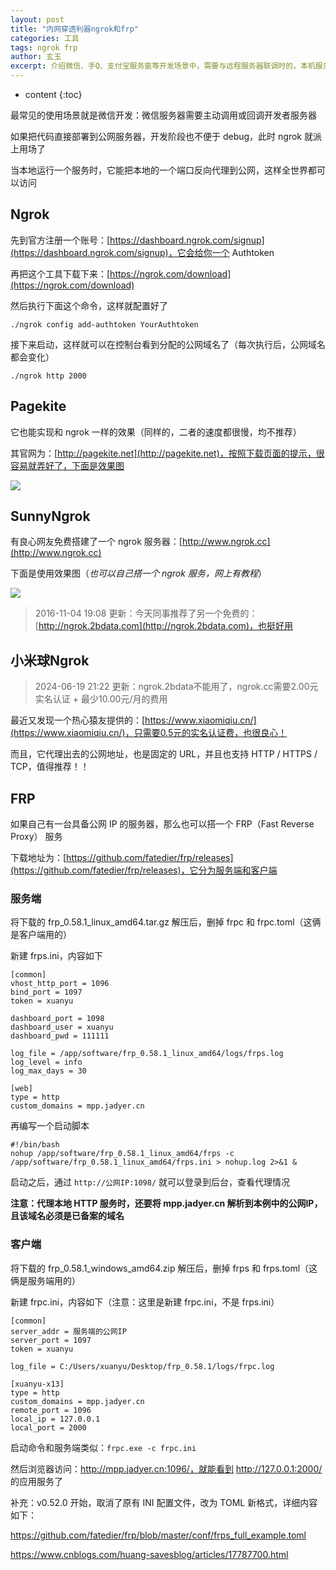 ```yaml
---
layout: post
title: "内网穿透利器ngrok和frp"
categories: 工具
tags: ngrok frp
author: 玄玉
excerpt: 介绍微信、手Q、支付宝服务窗等开发场景中，需要与远程服务器联调时的，本机服务代理至互联网的工具。
---
```


* content
{:toc}


最常见的使用场景就是微信开发：微信服务器需要主动调用或回调开发者服务器

如果把代码直接部署到公网服务器，开发阶段也不便于 debug，此时 ngrok 就派上用场了

当本地运行一个服务时，它能把本地的一个端口反向代理到公网，这样全世界都可以访问

## Ngrok

先到官方注册一个账号：[https://dashboard.ngrok.com/signup](https://dashboard.ngrok.com/signup)，它会给你一个 Authtoken

再把这个工具下载下来：[https://ngrok.com/download](https://ngrok.com/download)

然后执行下面这个命令，这样就配置好了

```text
./ngrok config add-authtoken YourAuthtoken
```

接下来启动，这样就可以在控制台看到分配的公网域名了（每次执行后，公网域名都会变化）

```text
./ngrok http 2000
```

## Pagekite

它也能实现和 ngrok 一样的效果（同样的，二者的速度都很慢，均不推荐）

其官网为：[http://pagekite.net](http://pagekite.net)，按照下载页面的提示，很容易就弄好了，下面是效果图

![](https://ae01.alicdn.com/kf/U6d92b228fecb449db4428bf3983d7b53r.png)

## SunnyNgrok

有良心网友免费搭建了一个 ngrok 服务器：[http://www.ngrok.cc](http://www.ngrok.cc)

下面是使用效果图（*也可以自己搭一个 ngrok 服务，网上有教程*）

![](https://ae01.alicdn.com/kf/Ua5d244ab18fd4ffd9773ef35fc511dben.png)

> 2016-11-04 19:08 更新：今天同事推荐了另一个免费的：[http://ngrok.2bdata.com](http://ngrok.2bdata.com)，也挺好用


## 小米球Ngrok

> 2024-06-19 21:22 更新：ngrok.2bdata不能用了，ngrok.cc需要2.00元实名认证 + 最少10.00元/月的费用

最近又发现一个热心猿友提供的：[https://www.xiaomiqiu.cn/](https://www.xiaomiqiu.cn/)，只需要0.5元的实名认证费，也很良心！

而且，它代理出去的公网地址，也是固定的 URL，并且也支持 HTTP / HTTPS / TCP，值得推荐！！

## FRP

如果自己有一台具备公网 IP 的服务器，那么也可以搭一个 FRP（Fast Reverse Proxy） 服务

下载地址为：[https://github.com/fatedier/frp/releases](https://github.com/fatedier/frp/releases)，它分为服务端和客户端

### 服务端

将下载的 frp_0.58.1_linux_amd64.tar.gz 解压后，删掉 frpc 和 frpc.toml（这俩是客户端用的）

新建 frps.ini，内容如下

```properties
[common]
vhost_http_port = 1096
bind_port = 1097
token = xuanyu

dashboard_port = 1098
dashboard_user = xuanyu
dashboard_pwd = 111111

log_file = /app/software/frp_0.58.1_linux_amd64/logs/frps.log
log_level = info
log_max_days = 30

[web]
type = http
custom_domains = mpp.jadyer.cn
```

再编写一个启动脚本

```shell
#!/bin/bash
nohup /app/software/frp_0.58.1_linux_amd64/frps -c /app/software/frp_0.58.1_linux_amd64/frps.ini > nohup.log 2>&1 &
```

启动之后，通过 `http://公网IP:1098/` 就可以登录到后台，查看代理情况

**注意：代理本地 HTTP 服务时，还要将 mpp.jadyer.cn 解析到本例中的公网IP，且该域名必须是已备案的域名**

### 客户端

将下载的 frp_0.58.1_windows_amd64.zip 解压后，删掉 frps 和 frps.toml（这俩是服务端用的）

新建 frpc.ini，内容如下（注意：这里是新建 frpc.ini，不是 frps.ini）

```properties
[common]
server_addr = 服务端的公网IP
server_port = 1097
token = xuanyu

log_file = C:/Users/xuanyu/Desktop/frp_0.58.1/logs/frpc.log

[xuanyu-x13]
type = http
custom_domains = mpp.jadyer.cn
remote_port = 1096
local_ip = 127.0.0.1
local_port = 2000
```

启动命令和服务端类似：`frpc.exe -c frpc.ini`

然后浏览器访问：http://mpp.jadyer.cn:1096/，就能看到 http://127.0.0.1:2000/ 的应用服务了

补充：v0.52.0 开始，取消了原有 INI 配置文件，改为 TOML 新格式，详细内容如下：

<https://github.com/fatedier/frp/blob/master/conf/frps_full_example.toml>

<https://www.cnblogs.com/huang-savesblog/articles/17787700.html>